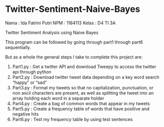 # Twitter-Sentiment-Naive-Bayes
Nama  : Ida Fatrini Putri
NPM   : 1184113 
Kelas : D4 TI 3A

Twitter Sentiment Analysis using Naive Bayes

This program can be followed by going through part1 through part6 sequentially. 

But as a whole the general steps I take to complete this project are:
1. Part1.py : Get a twitter API and download Tweepy to access the twitter api through python
2. Part2.py : Download twitter tweet data depending on a key word search “happy” or “sad”
3. Part3.py : Format my tweets so that no capitalization, punctuation, or non ascii characters are present, as well as splitting the tweet into an array holding each word in a separate holder
4. Part4.py : Create a bag of common words that appear in my tweets
5. Part5.py : Create a frequency table of words that have positive and negative hits
6. Part6.py : Test my frequency table by using test sentences
